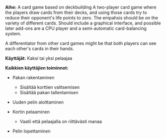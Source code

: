 **Aihe:** A card game based on deckbuilding
A two-player card game where the players draw cards from their decks, and using
those cards try to reduce their opponent's life points to zero. The empahsis
should be on the variety of different cards. Should include a graphical
interface, and possible later add-ons are a CPU player and a semi-automatic
card-balancing system.

A differentiator from other card games might be that both players can see each
other's cards in their hands.

**Käyttäjät:** Kaksi tai yksi pelaajaa

**Kaikkien käyttäjien toiminnot:**

- Pakan rakentaminen
  - Sisältää korttien valitsemisen
  - Sisältää pakan tallentamisen

- Uuden pelin aloittaminen

- Kortin pelaaminen
  - Vaatii että pelaajalla on riittävästi manaa

- Pelin lopettaminen
